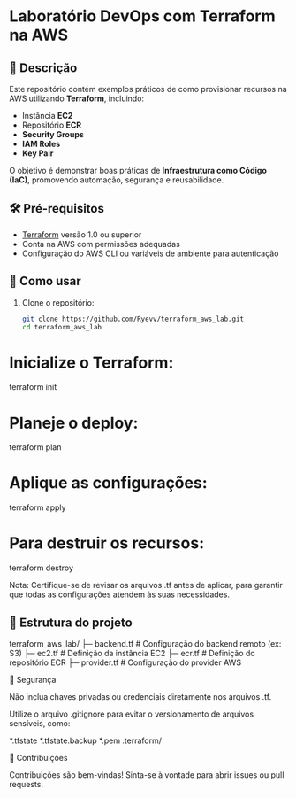 # Laboratório DevOps com Terraform na AWS

## 🚀 Descrição

Este repositório contém exemplos práticos de como provisionar recursos na AWS utilizando **Terraform**, incluindo:

- Instância **EC2**
- Repositório **ECR**
- **Security Groups**
- **IAM Roles**
- **Key Pair**

O objetivo é demonstrar boas práticas de **Infraestrutura como Código (IaC)**, promovendo automação, segurança e reusabilidade.

## 🛠️ Pré-requisitos

- [Terraform](https://www.terraform.io/downloads.html) versão 1.0 ou superior
- Conta na AWS com permissões adequadas
- Configuração do AWS CLI ou variáveis de ambiente para autenticação

## 🔧 Como usar

1. Clone o repositório:

   ```bash
   git clone https://github.com/Ryevv/terraform_aws_lab.git
   cd terraform_aws_lab


# Inicialize o Terraform:

terraform init


# Planeje o deploy:

terraform plan


# Aplique as configurações:

terraform apply


# Para destruir os recursos:

terraform destroy


Nota: Certifique-se de revisar os arquivos .tf antes de aplicar, para garantir que todas as configurações atendem às suas necessidades.

## 📂 Estrutura do projeto

terraform_aws_lab/
├─ backend.tf           # Configuração do backend remoto (ex: S3)
├─ ec2.tf               # Definição da instância EC2
├─ ecr.tf               # Definição do repositório ECR
├─ provider.tf          # Configuração do provider AWS



🔐 Segurança

Não inclua chaves privadas ou credenciais diretamente nos arquivos .tf.

Utilize o arquivo .gitignore para evitar o versionamento de arquivos sensíveis, como:

*.tfstate
*.tfstate.backup
*.pem
.terraform/

📢 Contribuições

Contribuições são bem-vindas! Sinta-se à vontade para abrir issues ou pull requests.

 

